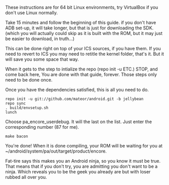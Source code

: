 These instructions are for 64 bit Linux environments, try VirtualBox if you don't use Linux normally.

Take 15 minutes and follow the beginning of this guide. if you don't have ADB set-up, it
will take longer, but that is just for downloading the SDK. (which you will actually could skip as it is built with the ROM, but it may just be easier to download, in truth...)

This can be done right on top of your ICS sources, if you have them. If you need to revert to ICS you may need to retitle the kernel folder, that's it. But it will save you some space that way.

When it gets to the step to intialize the repo (repo init -u ETC.) STOP, and come back
here, You are done with that guide, forever. Those steps only need to be done once.

Once you have the dependencies satisfied, this is all you need to do.

	repo init -u git://github.com/mateor/android.git -b jellybean
	repo sync
	. build/envsetup.sh
	lunch

Choose pa_encore_userdebug. It will the last on the list. Just enter the corresponding
number (87 for me).

	make bacon

You're done! When it is done compiling, your ROM will be waiting for you at 
~/android/system/pa/out/target/product/encore.

Fat-tire says this makes you an Android ninja, so you know it must be true. That means 
that if you don't try, you are admitting you don't want to be a ninja. Which reveals you 
to be the geek you already are but with loser rubbed all over you.
